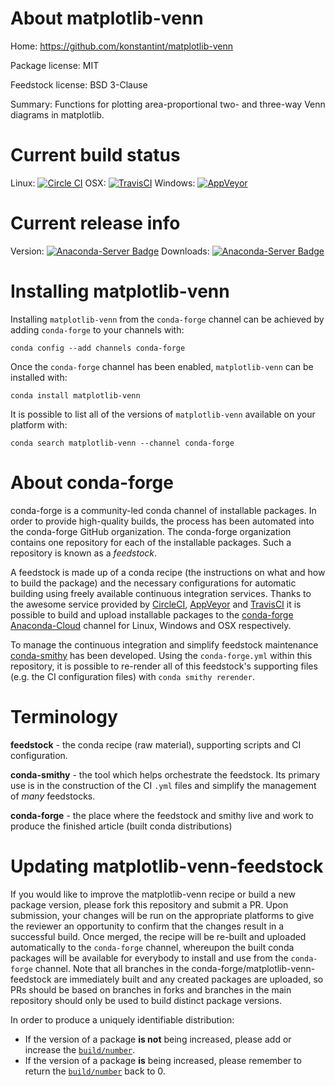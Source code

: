 About matplotlib-venn
=====================

Home: https://github.com/konstantint/matplotlib-venn

Package license: MIT

Feedstock license: BSD 3-Clause

Summary: Functions for plotting area-proportional two- and three-way Venn diagrams in matplotlib.



Current build status
====================

Linux: [![Circle CI](https://circleci.com/gh/conda-forge/matplotlib-venn-feedstock.svg?style=shield)](https://circleci.com/gh/conda-forge/matplotlib-venn-feedstock)
OSX: [![TravisCI](https://travis-ci.org/conda-forge/matplotlib-venn-feedstock.svg?branch=master)](https://travis-ci.org/conda-forge/matplotlib-venn-feedstock)
Windows: [![AppVeyor](https://ci.appveyor.com/api/projects/status/github/conda-forge/matplotlib-venn-feedstock?svg=True)](https://ci.appveyor.com/project/conda-forge/matplotlib-venn-feedstock/branch/master)

Current release info
====================
Version: [![Anaconda-Server Badge](https://anaconda.org/conda-forge/matplotlib-venn/badges/version.svg)](https://anaconda.org/conda-forge/matplotlib-venn)
Downloads: [![Anaconda-Server Badge](https://anaconda.org/conda-forge/matplotlib-venn/badges/downloads.svg)](https://anaconda.org/conda-forge/matplotlib-venn)

Installing matplotlib-venn
==========================

Installing `matplotlib-venn` from the `conda-forge` channel can be achieved by adding `conda-forge` to your channels with:

```
conda config --add channels conda-forge
```

Once the `conda-forge` channel has been enabled, `matplotlib-venn` can be installed with:

```
conda install matplotlib-venn
```

It is possible to list all of the versions of `matplotlib-venn` available on your platform with:

```
conda search matplotlib-venn --channel conda-forge
```


About conda-forge
=================

conda-forge is a community-led conda channel of installable packages.
In order to provide high-quality builds, the process has been automated into the
conda-forge GitHub organization. The conda-forge organization contains one repository
for each of the installable packages. Such a repository is known as a *feedstock*.

A feedstock is made up of a conda recipe (the instructions on what and how to build
the package) and the necessary configurations for automatic building using freely
available continuous integration services. Thanks to the awesome service provided by
[CircleCI](https://circleci.com/), [AppVeyor](http://www.appveyor.com/)
and [TravisCI](https://travis-ci.org/) it is possible to build and upload installable
packages to the [conda-forge](https://anaconda.org/conda-forge)
[Anaconda-Cloud](http://docs.anaconda.org/) channel for Linux, Windows and OSX respectively.

To manage the continuous integration and simplify feedstock maintenance
[conda-smithy](http://github.com/conda-forge/conda-smithy) has been developed.
Using the ``conda-forge.yml`` within this repository, it is possible to re-render all of
this feedstock's supporting files (e.g. the CI configuration files) with ``conda smithy rerender``.


Terminology
===========

**feedstock** - the conda recipe (raw material), supporting scripts and CI configuration.

**conda-smithy** - the tool which helps orchestrate the feedstock.
                   Its primary use is in the construction of the CI ``.yml`` files
                   and simplify the management of *many* feedstocks.

**conda-forge** - the place where the feedstock and smithy live and work to
                  produce the finished article (built conda distributions)


Updating matplotlib-venn-feedstock
==================================

If you would like to improve the matplotlib-venn recipe or build a new
package version, please fork this repository and submit a PR. Upon submission,
your changes will be run on the appropriate platforms to give the reviewer an
opportunity to confirm that the changes result in a successful build. Once
merged, the recipe will be re-built and uploaded automatically to the
`conda-forge` channel, whereupon the built conda packages will be available for
everybody to install and use from the `conda-forge` channel.
Note that all branches in the conda-forge/matplotlib-venn-feedstock are
immediately built and any created packages are uploaded, so PRs should be based
on branches in forks and branches in the main repository should only be used to
build distinct package versions.

In order to produce a uniquely identifiable distribution:
 * If the version of a package **is not** being increased, please add or increase
   the [``build/number``](http://conda.pydata.org/docs/building/meta-yaml.html#build-number-and-string).
 * If the version of a package **is** being increased, please remember to return
   the [``build/number``](http://conda.pydata.org/docs/building/meta-yaml.html#build-number-and-string)
   back to 0.
